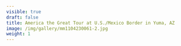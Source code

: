 ```yaml
---
visible: true
draft: false
title: America the Great Tour at U.S./Mexico Border in Yuma, AZ
image: /img/gallery/mm1104230061-2.jpg
weight: 1
---
```

